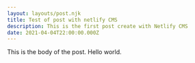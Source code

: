 ```yaml
---
layout: layouts/post.njk
title: Test of post with netlify CMS
description: This is the first post create with Netlify CMS
date: 2021-04-04T22:00:00.000Z
---
```

This is the body of the post. Hello world.